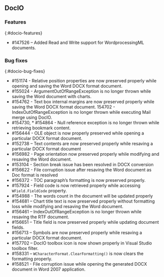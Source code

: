 ## DocIO

### Features
{:#docio-features}

* \#147526 – Added Read and Write support for WordprocessingML documents.

### Bug fixes
{:#docio-bug-fixes} 

* \#151174 - Relative position properties are now preserved properly while opening and saving the Word DOCX format document.
* \#155024 - ArgumentOutOfRangeException is no longer thrown while saving the Word document with charts.
* \#154762 - Text box internal margins are now preserved properly while saving the Word DOCX format document.
154702 - IndexOutOfRangeException is no longer thrown while executing Mail merge using DocIO.
* \#154730, * \#154864 - Null reference exception is no longer thrown while retrieving bookmark content.
* \#156444 - OLE object is now properly preserved while opening a particular DOCX format document.
* \#152738 – Text contents are now preserved properly while resaving a particular DOCX format document
* \#156982 - Page orientation now preserved properly while modifying and resaving the Word document.
* \#153104 - Section break issue has been resolved in DOCX conversion
* \#156622 - File corruption issue after resaving the Word document as Doc format is resolved
* \#156372 - TOC paragraph’s formatting is now preserved properly.
* \#157924 - Field code is now retrieved properly while accessing `WField.FieldCode` property.
* \#154988 - The words count in the document will be updated properly
* \#154681 – Chart title text is now preserved properly without formatting loss while modifying and resaving the Word document.
* \#156461 – IndexOutOfRangeException is no longer thrown while resaving the RTF document.
* \#156651 – Title field is now preserved properly while updating document fields.
* \#156713 – Symbols are now preserved properly while resaving a particular DOCX format document.
* \#157702 – DocIO toolbox icon is now shown properly in Visual Studio toolbox filter.
* \#158331 – `WCharacterFormat.ClearFormatting()` is now clears the formatting properly.
* \#158521 - File corruption issue while opening the generated DOCX document in Word 2007 application.
